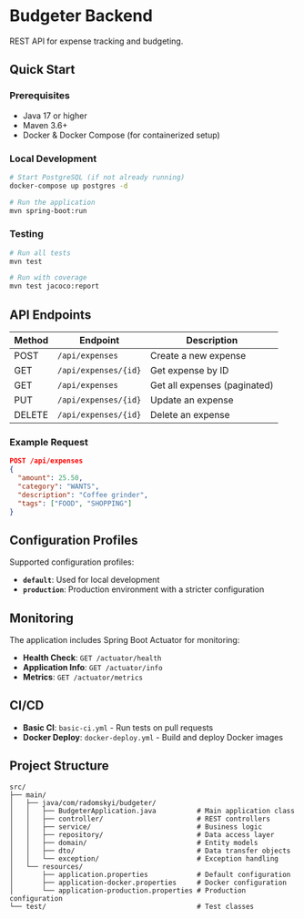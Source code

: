 # Budgeter Backend

REST API for expense tracking and budgeting.

## Quick Start

### Prerequisites

- Java 17 or higher
- Maven 3.6+
- Docker & Docker Compose (for containerized setup)

### Local Development
  ```bash
  # Start PostgreSQL (if not already running)
  docker-compose up postgres -d
  
  # Run the application
  mvn spring-boot:run
  ```

### Testing

```bash
# Run all tests
mvn test

# Run with coverage
mvn test jacoco:report
```

## API Endpoints

| Method | Endpoint | Description |
|--------|----------|-------------|
| POST | `/api/expenses` | Create a new expense |
| GET | `/api/expenses/{id}` | Get expense by ID |
| GET | `/api/expenses` | Get all expenses (paginated) |
| PUT | `/api/expenses/{id}` | Update an expense |
| DELETE | `/api/expenses/{id}` | Delete an expense |

### Example Request

```json
POST /api/expenses
{
  "amount": 25.50,
  "category": "WANTS",
  "description": "Coffee grinder",
  "tags": ["FOOD", "SHOPPING"]
}
```

## Configuration Profiles

Supported configuration profiles:

- **`default`**: Used for local development
- **`production`**: Production environment with a stricter configuration

## Monitoring

The application includes Spring Boot Actuator for monitoring:

- **Health Check**: `GET /actuator/health`
- **Application Info**: `GET /actuator/info`
- **Metrics**: `GET /actuator/metrics`

## CI/CD

- **Basic CI**: `basic-ci.yml` - Run tests on pull requests
- **Docker Deploy**: `docker-deploy.yml` - Build and deploy Docker images

## Project Structure

```
src/
├── main/
│   ├── java/com/radomskyi/budgeter/
│   │   ├── BudgeterApplication.java          # Main application class
│   │   ├── controller/                       # REST controllers
│   │   ├── service/                          # Business logic
│   │   ├── repository/                       # Data access layer
│   │   ├── domain/                           # Entity models
│   │   ├── dto/                              # Data transfer objects
│   │   └── exception/                        # Exception handling
│   └── resources/
│       ├── application.properties            # Default configuration
│       ├── application-docker.properties     # Docker configuration
│       └── application-production.properties # Production configuration
└── test/                                     # Test classes
```
